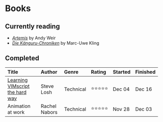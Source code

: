 # Books

## Currently reading

- *[Artemis][]* by Andy Weir
- *[Die Känguru-Chroniken][]* by Marc-Uwe Kling

[artemis]: http://www.andyweirauthor.com/books/artemis-hc
[learning vimscript the hard way]: http://learnvimscriptthehardway.stevelosh.com/
[die känguru-chroniken]: https://www.goodreads.com/book/show/6392654-die-k-nguru-chroniken?ac=1&from_search=true


## Completed

| Title | Author | Genre | Rating | Started | Finished |
|:--|:--|:--|:--|:--|:--|
| [Learning VIMscript the hard way][] | Steve Losh | Technical | ⭐️⭐️⭐️⭐️⭐️ | Dec 04 | Dec 16 |
| Animation at work | Rachel Nabors | Technical | ⭐️⭐️⭐️⭐️⭐️ | Nov 28 | Dec 03 |
